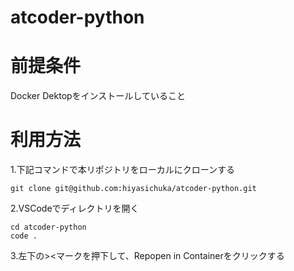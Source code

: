 # atcoder-python

# 前提条件

Docker Dektopをインストールしていること

# 利用方法

1.下記コマンドで本リポジトリをローカルにクローンする

```shell
git clone git@github.com:hiyasichuka/atcoder-python.git
```

2.VSCodeでディレクトリを開く

```shell
cd atcoder-python
code .
```

3.左下の><マークを押下して、Repopen in Containerをクリックする
